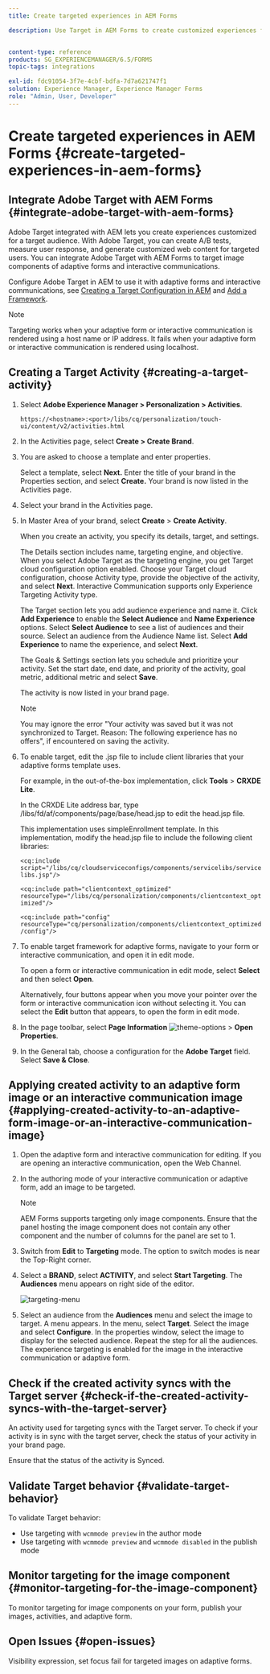 ```yaml
---
title: Create targeted experiences in AEM Forms

description: Use Target in AEM Forms to create customized experiences for targeted customers.


content-type: reference
products: SG_EXPERIENCEMANAGER/6.5/FORMS
topic-tags: integrations

exl-id: fdc91054-3f7e-4cbf-bdfa-7d7a621747f1
solution: Experience Manager, Experience Manager Forms
role: "Admin, User, Developer"
---
```

# Create targeted experiences in AEM Forms {#create-targeted-experiences-in-aem-forms}

## Integrate Adobe Target with AEM Forms {#integrate-adobe-target-with-aem-forms}

Adobe Target integrated with AEM lets you create experiences customized for a target audience. With Adobe Target, you can create A/B tests, measure user response, and generate customized web content for targeted users. You can integrate Adobe Target with AEM Forms to target image components of adaptive forms and interactive communications.

Configure Adobe Target in AEM to use it with adaptive forms and interactive communications, see [Creating a Target Configuration in AEM](/help/sites-administering/target.md) and [Add a Framework](/help/sites-administering/target.md).

>[!NOTE]
>
>Targeting works when your adaptive form or interactive communication is rendered using a host name or IP address. It fails when your adaptive form or interactive communication is rendered using localhost.

## Creating a Target Activity {#creating-a-target-activity}

1. Select **Adobe Experience Manager &gt; Personalization &gt; Activities**.

   `https://<hostname>:<port>/libs/cq/personalization/touch-ui/content/v2/activities.html`

1. In the Activities page, select **Create > Create Brand**.
1. You are asked to choose a template and enter properties.

   Select a template, select **Next.** Enter the title of your brand in the Properties section, and select **Create.**
   Your brand is now listed in the Activities page.

1. Select your brand in the Activities page.
1. In Master Area of your brand, select **Create** &gt; **Create Activity**.

   When you create an activity, you specify its details, target, and settings.

   The Details section includes name, targeting engine, and objective. When you select Adobe Target as the targeting engine, you get Target cloud configuration option enabled. Choose your Target cloud configuration, choose Activity type, provide the objective of the activity, and select **Next**. Interactive Communication supports only Experience Targeting Activity type.

   The Target section lets you add audience experience and name it. Click **Add Experience** to enable the **Select Audience** and **Name Experience** options. Select **Select Audience** to see a list of audiences and their source. Select an audience from the Audience Name list. Select **Add Experience** to name the experience, and select **Next**.

   The Goals & Settings section lets you schedule and prioritize your activity. Set the start date, end date, and priority of the activity, goal metric, additional metric and select **Save**.

   The activity is now listed in your brand page.

   >[!NOTE]
   >
   >You may ignore the error "Your activity was saved but it was not synchronized to Target. Reason: The following experience has no offers", if encountered on saving the activity.

1. To enable target, edit the .jsp file to include client libraries that your adaptive forms template uses.

   For example, in the out-of-the-box implementation, click **Tools** &gt;  **CRXDE Lite**.

   In the CRXDE Lite address bar, type /libs/fd/af/components/page/base/head.jsp to edit the head.jsp file.

   This implementation uses simpleEnrollment template. In this implementation, modify the head.jsp file to include the following client libraries:

   `<cq:include script="/libs/cq/cloudserviceconfigs/components/servicelibs/servicelibs.jsp"/>`

   `<cq:include path="clientcontext_optimized" resourceType="/libs/cq/personalization/components/clientcontext_optimized"/>`

   `<cq:include path="config" resourceType="cq/personalization/components/clientcontext_optimized/config"/>`

1. To enable target framework for adaptive forms, navigate to your form or interactive communication, and open it in edit mode.

   To open a form or interactive communication in edit mode, select **Select** and then select **Open**.

   Alternatively, four buttons appear when you move your pointer over the form or interactive communication icon without selecting it. You can select the **Edit** button that appears, to open the form in edit mode.

1. In the page toolbar, select **Page Information** ![theme-options](assets/theme-options.png) > **Open Properties**.
1. In the General tab, choose a configuration for the **Adobe Target** field. Select **Save & Close**.

## Applying created activity to an adaptive form image or an interactive communication image {#applying-created-activity-to-an-adaptive-form-image-or-an-interactive-communication-image}

1. Open the adaptive form and interactive communication for editing. If you are opening an interactive communication, open the Web Channel.

1. In the authoring mode of your interactive communication or adaptive form, add an image to be targeted.

   >[!NOTE]
   >
   >AEM Forms supports targeting only image components. Ensure that the panel hosting the image component does not contain any other component and the number of columns for the panel are set to 1.

1. Switch from **Edit** to **Targeting** mode. The option to switch modes is near the Top-Right corner.
1. Select a **BRAND**, select **ACTIVITY**, and select **Start Targeting**. The **Audiences** menu appears on right side of the editor.

   ![targeting-menu](assets/targeting-menu.png)

1. Select an audience from the **Audiences** menu and select the image to target. A menu appears. In the menu, select **Target**. Select the image and select **Configure**. In the properties window, select the image to display for the selected audience. Repeat the step for all the audiences. The experience targeting is enabled for the image in the interactive communication or adaptive form.

## Check if the created activity syncs with the Target server {#check-if-the-created-activity-syncs-with-the-target-server}

An activity used for targeting syncs with the Target server. To check if your activity is in sync with the target server, check the status of your activity in your brand page.

Ensure that the status of the activity is Synced.

## Validate Target behavior {#validate-target-behavior}

To validate Target behavior:

* Use targeting with `wcmmode preview` in the author mode
* Use targeting with `wcmmode preview` and `wcmmode disabled` in the publish mode

## Monitor targeting for the image component {#monitor-targeting-for-the-image-component}

To monitor targeting for image components on your form, publish your images, activities, and adaptive form.

## Open Issues {#open-issues}

Visibility expression, set focus fail for targeted images on adaptive forms.
